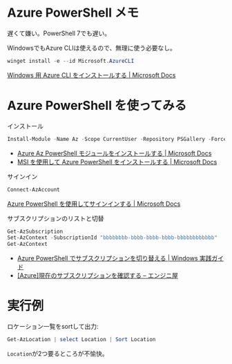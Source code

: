 # Azure PowerShell メモ

遅くて嫌い。PowerShell 7でも遅い。

WindowsでもAzure CLIは使えるので、無理に使う必要なし。
```powershell
winget install -e --id Microsoft.AzureCLI
```
[Windows 用 Azure CLI をインストールする | Microsoft Docs](https://docs.microsoft.com/ja-jp/cli/azure/install-azure-cli-windows?tabs=winget)

# Azure PowerShell を使ってみる

インストール
```powershell
Install-Module -Name Az -Scope CurrentUser -Repository PSGallery -Force
```
- [Azure Az PowerShell モジュールをインストールする | Microsoft Docs](https://docs.microsoft.com/ja-jp/powershell/azure/install-az-ps)
- [MSI を使用して Azure PowerShell をインストールする | Microsoft Docs](https://docs.microsoft.com/ja-jp/powershell/azure/install-az-ps-msi)

サインイン
```powershell
Connect-AzAccount
```
[Azure PowerShell を使用してサインインする \| Microsoft Docs](https://docs.microsoft.com/ja-jp/powershell/azure/authenticate-azureps)

サブスクリプションのリストと切替
```powershell
Get-AzSubscription
Set-AzContext -SubscriptionId "bbbbbbbb-bbbb-bbbb-bbbb-bbbbbbbbbbbb"
Get-AzContext
```
- [Azure PowerShell でサブスクリプションを切り替える | Windows 実践ガイド](https://win2012r2.com/2021/03/02/azure-powershell-%E3%81%A7%E3%82%B5%E3%83%96%E3%82%B9%E3%82%AF%E3%83%AA%E3%83%97%E3%82%B7%E3%83%A7%E3%83%B3%E3%82%92%E5%88%87%E3%82%8A%E6%9B%BF%E3%81%88%E3%82%8B/)
- [\[Azure\]現在のサブスクリプションを確認する – エンジニ屋](https://sevenb.jp/wordpress/ura/2021/04/03/azure-powershell%E7%8F%BE%E5%9C%A8%E6%93%8D%E4%BD%9C%E3%81%97%E3%81%A6%E3%81%84%E3%82%8B%E3%82%B5%E3%83%96%E3%82%B9%E3%82%AF%E3%83%AA%E3%83%97%E3%82%B7%E3%83%A7%E3%83%B3%E3%82%92%E7%A2%BA%E8%AA%8D/) 


# 実行例

ロケーション一覧をsortして出力:
```powershell
Get-AzLocation | select Location | Sort Location
```

`Location`が2つ要るところが不愉快。
